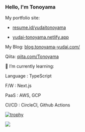 ### Hello, I'm Tonoyama
My portfolio site:

- [resume.id/yudaitonoyama](https://www.resume.id/yudaitonoyama)

- [yudai-tonoyama.netlify.app](https://yudai-tonoyama.netlify.app/)

My Blog:
[blog.tonoyama-yudai.com/](https://blog.tonoyama-yudai.com/)

Qiita:
[qiita.com/Tonoyama](https://qiita.com/Tonoyama)

🌱 I’m currently learning:

Language : TypeScript

F/W : Next.js

PaaS : AWS, GCP

CI/CD : CircleCI, Github Actions


[![trophy](https://github-profile-trophy.vercel.app/?username=Tonoyama)](https://github.com/Tonoyama/github-profile-trophy)

<a href="https://github.com/Tonoyama/github-readme-stats">
  <img align="left" src="https://github-readme-stats.vercel.app/api?username=Tonoyama&count_private=true&show_icons=true" />
</a>
<!--
**Tonoyama/Tonoyama** is a ✨ _special_ ✨ repository because its `README.md` (this file) appears on your GitHub profile.

Here are some ideas to get you started:

- 🔭 I’m currently working on ...
- 🌱 I’m currently learning ...
- 👯 I’m looking to collaborate on ...
- 🤔 I’m looking for help with ...
- 💬 Ask me about ...
- 📫 How to reach me: ...
- 😄 Pronouns: ...
- ⚡ Fun fact: ...
-->
